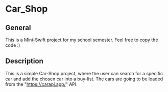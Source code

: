 # Car_Shop
## General
This is a Mini-Swift project for my school semester. Feel free to copy the code :)

## Description
This is a simple Car-Shop project, where the user can search for a specific car and add 
the chosen car into a buy-list. The cars are going to be loaded from the "https://carapi.app/" API.
